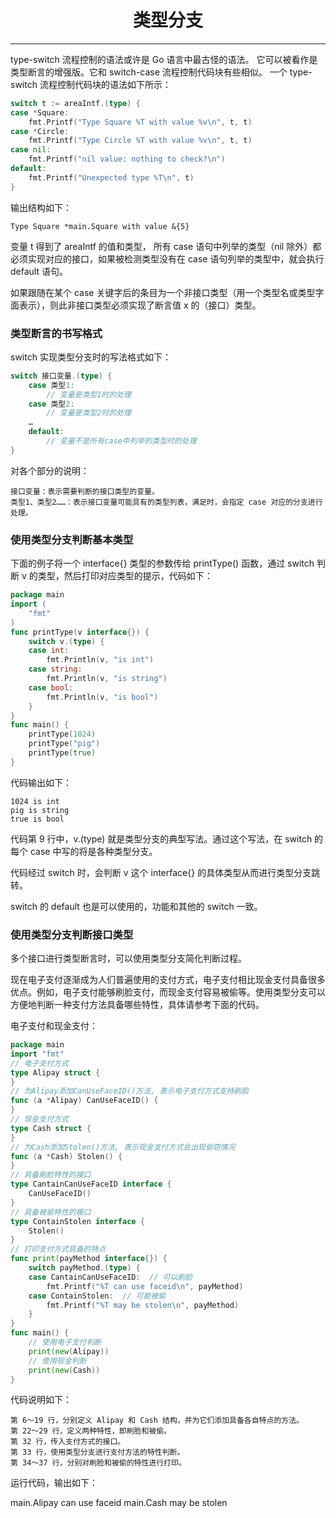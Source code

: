 <center><h1>类型分支</h1></center>

---

type-switch 流程控制的语法或许是 Go 语言中最古怪的语法。 它可以被看作是类型断言的增强版。它和 switch-case 流程控制代码块有些相似。 一个 type-switch 流程控制代码块的语法如下所示：

```go
switch t := areaIntf.(type) {
case *Square:
    fmt.Printf("Type Square %T with value %v\n", t, t)
case *Circle:
    fmt.Printf("Type Circle %T with value %v\n", t, t)
case nil:
    fmt.Printf("nil value: nothing to check?\n")
default:
    fmt.Printf("Unexpected type %T\n", t)
}
```

输出结构如下：

```
Type Square *main.Square with value &{5}
```

变量 t 得到了 areaIntf 的值和类型， 所有 case 语句中列举的类型（nil 除外）都必须实现对应的接口，如果被检测类型没有在 case 语句列举的类型中，就会执行 default 语句。

如果跟随在某个 case 关键字后的条目为一个非接口类型（用一个类型名或类型字面表示），则此非接口类型必须实现了断言值 x 的（接口）类型。

### 类型断言的书写格式

switch 实现类型分支时的写法格式如下：

```go
switch 接口变量.(type) {
    case 类型1:
        // 变量是类型1时的处理
    case 类型2:
        // 变量是类型2时的处理
    …
    default:
        // 变量不是所有case中列举的类型时的处理
}
```

对各个部分的说明：

```
接口变量：表示需要判断的接口类型的变量。
类型1、类型2……：表示接口变量可能具有的类型列表，满足时，会指定 case 对应的分支进行处理。
```

### 使用类型分支判断基本类型

下面的例子将一个 interface{} 类型的参数传给 printType() 函数，通过 switch 判断 v 的类型，然后打印对应类型的提示，代码如下：

```go
package main
import (
    "fmt"
)
func printType(v interface{}) {
    switch v.(type) {
    case int:
        fmt.Println(v, "is int")
    case string:
        fmt.Println(v, "is string")
    case bool:
        fmt.Println(v, "is bool")
    }
}
func main() {
    printType(1024)
    printType("pig")
    printType(true)
}
```

代码输出如下：

```
1024 is int
pig is string
true is bool
```

代码第 9 行中，v.(type) 就是类型分支的典型写法。通过这个写法，在 switch 的每个 case 中写的将是各种类型分支。

代码经过 switch 时，会判断 v 这个 interface{} 的具体类型从而进行类型分支跳转。

switch 的 default 也是可以使用的，功能和其他的 switch 一致。

### 使用类型分支判断接口类型

多个接口进行类型断言时，可以使用类型分支简化判断过程。

现在电子支付逐渐成为人们普遍使用的支付方式，电子支付相比现金支付具备很多优点。例如，电子支付能够刷脸支付，而现金支付容易被偷等。使用类型分支可以方便地判断一种支付方法具备哪些特性，具体请参考下面的代码。

电子支付和现金支付：

```go
package main
import "fmt"
// 电子支付方式
type Alipay struct {
}
// 为Alipay添加CanUseFaceID()方法, 表示电子支付方式支持刷脸
func (a *Alipay) CanUseFaceID() {
}
// 现金支付方式
type Cash struct {
}
// 为Cash添加Stolen()方法, 表示现金支付方式会出现偷窃情况
func (a *Cash) Stolen() {
}
// 具备刷脸特性的接口
type CantainCanUseFaceID interface {
    CanUseFaceID()
}
// 具备被偷特性的接口
type ContainStolen interface {
    Stolen()
}
// 打印支付方式具备的特点
func print(payMethod interface{}) {
    switch payMethod.(type) {
    case CantainCanUseFaceID:  // 可以刷脸
        fmt.Printf("%T can use faceid\n", payMethod)
    case ContainStolen:  // 可能被偷
        fmt.Printf("%T may be stolen\n", payMethod)
    }
}
func main() {
    // 使用电子支付判断
    print(new(Alipay))
    // 使用现金判断
    print(new(Cash))
}
```

代码说明如下：

```
第 6～19 行，分别定义 Alipay 和 Cash 结构，并为它们添加具备各自特点的方法。
第 22～29 行，定义两种特性，即刷脸和被偷。
第 32 行，传入支付方式的接口。
第 33 行，使用类型分支进行支付方法的特性判断。
第 34～37 行，分别对刷脸和被偷的特性进行打印。
```

运行代码，输出如下：

main.Alipay can use faceid main.Cash may be stolen
